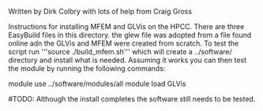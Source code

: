 Written by Dirk Colbry with lots of help from Craig Gross

Instructions for installing MFEM and GLVis on the HPCC.  There are three EasyBuild files in this directory.  the glew file was adopted from a file found online adn the GLVis and MFEM were created from scratch. To test the script run '''source ./build_mfem.sh''' which will create a ../software/ directory and install what is needed. Assuming it works you can then test the module by running the following commands:

  module use ../software/modules/all
  module load GLVis

#TODO: Although the install completes the software still needs to be tested. 
